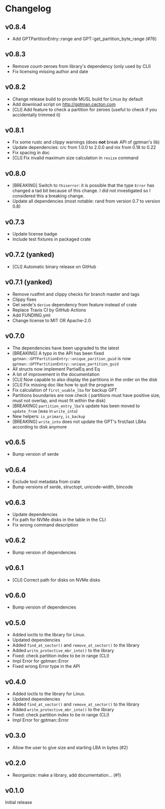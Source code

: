 Changelog
=========

## v0.8.4

- Add GPTPartitionEntry::range and GPT::get_partition_byte_range (#76)

## v0.8.3

- Remove count-zeroes from library's dependency (only used by CLI)
- Fix licensing missing author and date

## v0.8.2

- Change release build to provide MUSL build for Linux by default
- Add download script on http://gptman.cecton.com
- [CLI] Add feature to check a partition for zeroes (useful to check if you accidentally trimmed it)

## v0.8.1

- Fix some rustc and clippy warnings (does **not** break API of gptman's lib)
- Update dependencies: crc from 1.0.0 to 2.0.0 and nix from 0.18 to 0.22
- Fix spacing in doc
- [CLI] Fix invalid maximum size calculation in `resize` command

## v0.8.0

- [BREAKING] Switch to `thiserror`: it is possible that the type `Error` has changed a tad bit because of this change. I did not investigated so I considered this a breaking change.
- Update all dependencies (most notable: rand from version 0.7 to version 0.8)

## v0.7.3

- Update license badge
- Include test fixtures in packaged crate

## v0.7.2 (yanked)

- [CLI] Automatic binary release on GitHub

## v0.7.1 (yanked)

- Remove rustfmt and clippy checks for branch master and tags
- Clippy fixes
- Get serde's `derive` dependency from feature instead of crate
- Replace Travis CI by GitHub Actions
- Add FUNDING.yml
- Change license to MIT OR Apache-2.0

## v0.7.0

- The dependencies have been upgraded to the latest
- [BREAKING] A typo in the API has been fixed `gptman::GPTPartitionEntry::unique_parition_guid` is now `gptman::GPTPartitionEntry::unique_partition_guid`
- All structs now implement PartialEq and Eq
- A lot of improvement in the documentation
- [CLI] Now capable to also display the partitions in the order on the disk
- [CLI] Fix missing doc like how to quit the program
- Fix calculation of `first_usable_lba` for backup GPT
- Partitions boundaries are now check ( partitions must have positive size, must not overlap, and must fit within the disk)
- [BREAKING] `partition_entry_lba`'s update has been moved to `update_from` (was in `write_into`)
- New helpers: `is_primary`, `is_backup`
- [BREAKING] `write_into` does not update the GPT's first/last LBAs according to disk anymore

## v0.6.5

- Bump version of serde

## v0.6.4

- Exclude tool metadata from crate
- Bump versions of serde, structopt, unicode-width, bincode

## v0.6.3

- Update dependencies
- Fix path for NVMe disks in the table in the CLI
- Fix wrong command description

## v0.6.2

- Bump version of dependencies

## v0.6.1

- [CLI] Correct path for disks on NVMe disks

## v0.6.0

- Bump version of dependencies

## v0.5.0

- Added ioctls to the library for Linux.
- Updated dependencies
- Added `find_at_sector()` and `remove_at_sector()` to the library
- Added `write_protective_mbr_into()` to the library
- Fixed: check partition index to be in range (CLI)
- Impl Error for gptman::Error
- Fixed wrong Error type in the API

## v0.4.0

- Added ioctls to the library for Linux.
- Updated dependencies
- Added `find_at_sector()` and `remove_at_sector()` to the library
- Added `write_protective_mbr_into()` to the library
- Fixed: check partition index to be in range (CLI)
- Impl Error for gptman::Error

## v0.3.0

- Allow the user to give size and starting LBA in bytes (#2)

## v0.2.0

- Reorganize: make a library, add documentation... (#1)

## v0.1.0

Initial release
